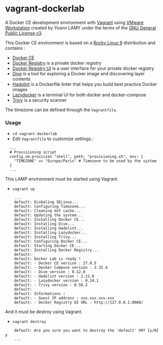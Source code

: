 # vagrant-dockerlab

A Docker CE development environment with [Vagrant](https://www.vagrantup.com/) using [VMware Workstation](https://www.vmware.com/) created by Yoann LAMY under the terms of the [GNU General Public License v3](http://www.gnu.org/licenses/gpl.html).

This Docker CE environment is based on a [Rocky Linux 9](https://rockylinux.org/) distribution and contains :
* [Docker CE](https://www.docker.com/)
* [Docker Registry](https://hub.docker.com/_/registry) is a private docker registry
* [Docker Registry UI](https://github.com/Joxit/docker-registry-ui) is a user interface for your private docker registry
* [Dive](https://github.com/wagoodman/dive) is a tool for exploring a Docker image  and discovering layer contents
* [Hadolint](https://github.com/hadolint/hadolint) is a Dockerfile linter that helps you build best practice Docker images
* [Lazydocker](https://github.com/jesseduffield/lazydocker) is a terminal UI for both docker and docker-compose
* [Trivy](https://github.com/aquasecurity/trivy) is a security scanner

The timezone can be defined through the ``Vagrantfile``.

### Usage

- ``cd vagrant-dockerlab``
- Edit ``Vagrantfile`` to customize settings :

```
  ...
  # Provisioning script
  config.vm.provision "shell", path: "provisioning.sh", env: {
    "TIMEZONE" => "Europe/Paris" # Timezone to be used by the system
  }
  ...
```

This LAMP environment must be started using Vagrant.

- ``vagrant up``

```
    ...
    default: Disbaling SELinux...
    default: Configuring Timezone...
    default: Cleaning dnf cache...
    default: Updating the system...
    default: Installing Docker CE...
    default: Installing Dive...
    default: Installing Hadolint...
    default: Installing Lazydocker...
    default: Installing Trivy...
    default: Configuring Docker CE...
    default: Starting Docker CE...
    default: Installing Docker Registry...
    default:
    default: Docker Lab is ready !
    default: - Docker CE version : 27.0.5
    default: - Docker Compose version : 2.32.4
    default: - Dive version : 0.12.0
    default: - Hadolint version : 2.12.0
    default: - Lazydocker version : 0.24.1
    default: - Trivy version : 0.58.2
    default:
    default: Informations :
    default: - Guest IP address : xxx.xxx.xxx.xxx
    default: - Docker Registry UI URL : http://127.0.0.1:8080/
```

And it must be destroy using Vagrant.

- ``vagrant destroy``

```
    default: Are you sure you want to destroy the 'default' VM? [y/N] y
    ...
```